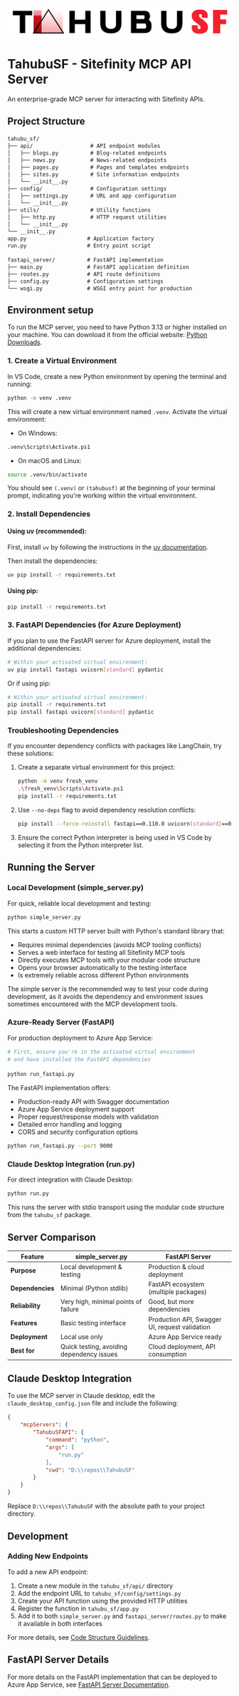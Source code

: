 ![TahubuSF](media/tahubusf-light.svg)

# TahubuSF - Sitefinity MCP API Server

An enterprise-grade MCP server for interacting with Sitefinity APIs.

## Project Structure

```
tahubu_sf/
├── api/                  # API endpoint modules
│   ├── blogs.py          # Blog-related endpoints
│   ├── news.py           # News-related endpoints
│   ├── pages.py          # Pages and templates endpoints
│   ├── sites.py          # Site information endpoints
│   └── __init__.py
├── config/               # Configuration settings
│   ├── settings.py       # URL and app configuration
│   └── __init__.py
├── utils/                # Utility functions
│   ├── http.py           # HTTP request utilities
│   └── __init__.py
└── __init__.py
app.py                   # Application factory
run.py                   # Entry point script

fastapi_server/          # FastAPI implementation
├── main.py              # FastAPI application definition
├── routes.py            # API route definitions
├── config.py            # Configuration settings
└── wsgi.py              # WSGI entry point for production
```

## Environment setup

To run the MCP server, you need to have Python 3.13 or higher installed on your machine. You can download it from the official website: [Python Downloads](https://www.python.org/downloads/).

### 1. Create a Virtual Environment

In VS Code, create a new Python environment by opening the terminal and running:

```bash
python -m venv .venv
```

This will create a new virtual environment named `.venv`. Activate the virtual environment:

- On Windows:

```bash
.venv\Scripts\Activate.ps1
```

- On macOS and Linux:

```bash
source .venv/bin/activate
```

You should see `(.venv)` or `(tahubusf)` at the beginning of your terminal prompt, indicating you're working within the virtual environment.

### 2. Install Dependencies

#### Using uv (recommended):

First, install `uv` by following the instructions in the [uv documentation](https://docs.astral.sh/uv/getting-started/installation/).

Then install the dependencies:

```bash
uv pip install -r requirements.txt
```

#### Using pip:

```bash
pip install -r requirements.txt
```

### 3. FastAPI Dependencies (for Azure Deployment)

If you plan to use the FastAPI server for Azure deployment, install the additional dependencies:

```bash
# Within your activated virtual environment:
uv pip install fastapi uvicorn[standard] pydantic
```

Or if using pip:

```bash
# Within your activated virtual environment:
pip install -r requirements.txt
pip install fastapi uvicorn[standard] pydantic
```

### Troubleshooting Dependencies

If you encounter dependency conflicts with packages like LangChain, try these solutions:

1. Create a separate virtual environment for this project:
   ```bash
   python -m venv fresh_venv
   .\fresh_venv\Scripts\Activate.ps1
   pip install -r requirements.txt
   ```

2. Use `--no-deps` flag to avoid dependency resolution conflicts:
   ```bash
   pip install --force-reinstall fastapi==0.110.0 uvicorn[standard]==0.27.0 pydantic==2.6.0 --no-deps
   ```

3. Ensure the correct Python interpreter is being used in VS Code by selecting it from the Python interpreter list.

## Running the Server

### Local Development (simple_server.py)

For quick, reliable local development and testing:

```bash
python simple_server.py
```

This starts a custom HTTP server built with Python's standard library that:

- Requires minimal dependencies (avoids MCP tooling conflicts)
- Serves a web interface for testing all Sitefinity MCP tools
- Directly executes MCP tools with your modular code structure
- Opens your browser automatically to the testing interface
- Is extremely reliable across different Python environments

The simple server is the recommended way to test your code during development, as it avoids the dependency and environment issues sometimes encountered with the MCP development tools.

### Azure-Ready Server (FastAPI)

For production deployment to Azure App Service:

```bash
# First, ensure you're in the activated virtual environment
# and have installed the FastAPI dependencies

python run_fastapi.py
```

The FastAPI implementation offers:

- Production-ready API with Swagger documentation
- Azure App Service deployment support
- Proper request/response models with validation
- Detailed error handling and logging
- CORS and security configuration options

```bash
python run_fastapi.py --port 9000
```

### Claude Desktop Integration (run.py)

For direct integration with Claude Desktop:

```bash
python run.py
```

This runs the server with stdio transport using the modular code structure from the `tahubu_sf` package.

## Server Comparison

| Feature | simple_server.py | FastAPI Server |
|---------|------------------|----------------|
| **Purpose** | Local development & testing | Production & cloud deployment |
| **Dependencies** | Minimal (Python stdlib) | FastAPI ecosystem (multiple packages) |
| **Reliability** | Very high, minimal points of failure | Good, but more dependencies |
| **Features** | Basic testing interface | Production API, Swagger UI, request validation |
| **Deployment** | Local use only | Azure App Service ready |
| **Best for** | Quick testing, avoiding dependency issues | Cloud deployment, API consumption |

## Claude Desktop Integration

To use the MCP server in Claude desktop, edit the `claude_desktop_config.json` file and include the following:

```json
{
    "mcpServers": {
        "TahubuSFAPI": {
            "command": "python",
            "args": [
                "run.py"
            ],
            "cwd": "D:\\repos\\TahubuSF"
        }
    }
}
```

Replace `D:\\repos\\TahubuSF` with the absolute path to your project directory.

## Development

### Adding New Endpoints

To add a new API endpoint:

1. Create a new module in the `tahubu_sf/api/` directory
2. Add the endpoint URL to `tahubu_sf/config/settings.py`
3. Create your API function using the provided HTTP utilities
4. Register the function in `tahubu_sf/app.py`
5. Add it to both `simple_server.py` and `fastapi_server/routes.py` to make it available in both interfaces

For more details, see [Code Structure Guidelines](docs/code_structure.md).

## FastAPI Server Details

For more details on the FastAPI implementation that can be deployed to Azure App Service, see [FastAPI Server Documentation](fastapi_server/README.md).

